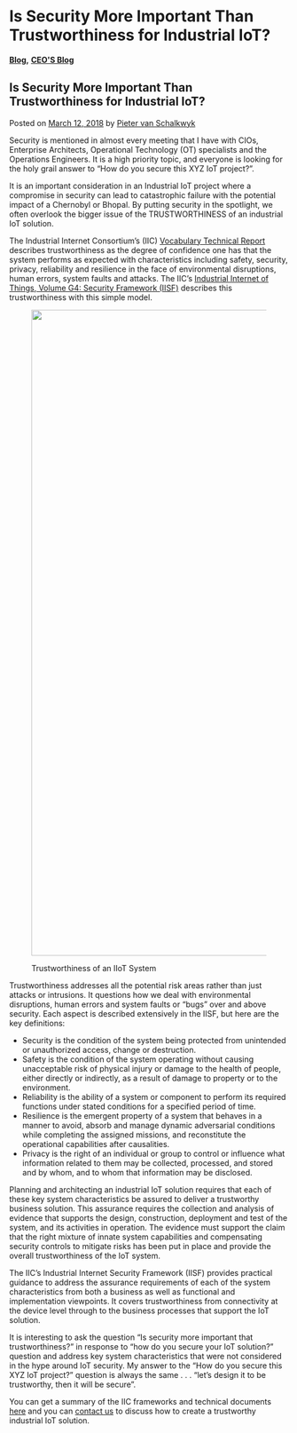 # Is Security More Important Than Trustworthiness for Industrial IoT?

[**Blog**](https://xmpro.com/category/blog/)**,** [**CEO'S Blog**](https://xmpro.com/category/blog/pieter-blog/)

## Is Security More Important Than Trustworthiness for Industrial IoT?

Posted on [March 12, 2018](https://xmpro.com/is-security-more-important-than-trustworthiness-for-industrial-iot/) by [Pieter van Schalkwyk](https://xmpro.com/author/pietervs/)

Security is mentioned in almost every meeting that I have with CIOs, Enterprise Architects, Operational Technology (OT) specialists and the Operations Engineers. It is a high priority topic, and everyone is looking for the holy grail answer to “How do you secure this XYZ IoT project?”.

It is an important consideration in an Industrial IoT project where a compromise in security can lead to catastrophic failure with the potential impact of a Chernobyl or Bhopal. By putting security in the spotlight, we often overlook the bigger issue of the TRUSTWORTHINESS of an industrial IoT solution.

The Industrial Internet Consortium’s (IIC) [Vocabulary Technical Report](http://www.iiconsortium.org/vocab/index.htm) describes trustworthiness as the degree of confidence one has that the system performs as expected with characteristics including safety, security, privacy, reliability and resilience in the face of environmental disruptions, human errors, system faults and attacks. The IIC’s [Industrial Internet of Things, Volume G4: Security Framework (IISF)](http://www.iiconsortium.org/IISF.htm) describes this trustworthiness with this simple model.

<figure><img src="https://xmpro.com/wp-content/uploads/2018/03/Screenshot-2018-03-12-10.38.14.png" alt="" height="1164" width="1722"><figcaption><p>Trustworthiness of an IIoT System</p></figcaption></figure>

Trustworthiness addresses all the potential risk areas rather than just attacks or intrusions. It questions how we deal with environmental disruptions, human errors and system faults or “bugs” over and above security.  Each aspect is described extensively in the IISF, but here are the key definitions:

* Security is the condition of the system being protected from unintended or unauthorized access, change or destruction.
* Safety is the condition of the system operating without causing unacceptable risk of physical injury or damage to the health of people, either directly or indirectly, as a result of damage to property or to the environment.
* Reliability is the ability of a system or component to perform its required functions under stated conditions for a specified period of time.
* Resilience is the emergent property of a system that behaves in a manner to avoid, absorb and manage dynamic adversarial conditions while completing the assigned missions, and reconstitute the operational capabilities after causalities.
* Privacy is the right of an individual or group to control or influence what information related to them may be collected, processed, and stored and by whom, and to whom that information may be disclosed.

Planning and architecting an industrial IoT solution requires that each of these key system characteristics be assured to deliver a trustworthy business solution. This assurance requires the collection and analysis of evidence that supports the design, construction, deployment and test of the system, and its activities in operation. The evidence must support the claim that the right mixture of innate system capabilities and compensating security controls to mitigate risks has been put in place and provide the overall trustworthiness of the IoT system.

The IIC’s Industrial Internet Security Framework (IISF) provides practical guidance to address the assurance requirements of each of the system characteristics from both a business as well as functional and implementation viewpoints.  It covers trustworthiness from connectivity at the device level through to the business processes that support the IoT solution.

It is interesting to ask the question “Is security more important that trustworthiness?” in response to “how do you secure your IoT solution?” question and address key system characteristics that were not considered in the hype around IoT security. My answer to the “How do you secure this XYZ IoT project?” question is always the same . . . “let’s design it to be trustworthy, then it will be secure”.

You can get a summary of the IIC frameworks and technical documents [here](https://www.iiconsortium.org/white-papers.htm) and you can [contact us](https://xmpro.com/contact-us) to discuss how to create a trustworthy industrial IoT solution.


